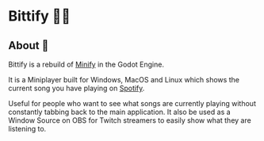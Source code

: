 # Bittify 🎵🎶

## About 🐳

Bittify is a rebuild of [Minify](https://github.com/Jyodann/MinifyPlayer/) in the Godot Engine. 

It is a Miniplayer built for Windows, MacOS and Linux which shows the current song you have playing on [Spotify](https://www.spotify.com/us/download/windows/). 

Useful for people who want to see what songs are currently playing without constantly tabbing back to the main application. It also be used as a Window Source on OBS for Twitch streamers to easily show what they are listening to.